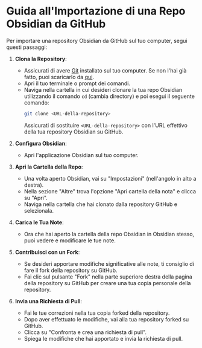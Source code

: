# Guida all'Importazione di una Repo Obsidian da GitHub

Per importare una repository Obsidian da GitHub sul tuo computer, segui questi passaggi:

1. **Clona la Repository**:
   - Assicurati di avere [Git](https://git-scm.com/) installato sul tuo computer. Se non l'hai già fatto, puoi scaricarlo da [qui](https://git-scm.com/downloads).
   - Apri il tuo terminale o prompt dei comandi.
   - Naviga nella cartella in cui desideri clonare la tua repo Obsidian utilizzando il comando `cd` (cambia directory) e poi esegui il seguente comando:
     ```bash
     git clone <URL-della-repository>
     ```
     Assicurati di sostituire `<URL-della-repository>` con l'URL effettivo della tua repository Obsidian su GitHub.

2. **Configura Obsidian**:
   - Apri l'applicazione Obsidian sul tuo computer.

3. **Apri la Cartella della Repo**:
   - Una volta aperto Obsidian, vai su "Impostazioni" (nell'angolo in alto a destra).
   - Nella sezione "Altre" trova l'opzione "Apri cartella della nota" e clicca su "Apri".
   - Naviga nella cartella che hai clonato dalla repository GitHub e selezionala.

4. **Carica le Tua Note**:
   - Ora che hai aperto la cartella della repo Obsidian in Obsidian stesso, puoi vedere e modificare le tue note.

5. **Contribuisci con un Fork**:
   - Se desideri apportare modifiche significative alle note, ti consiglio di fare il fork della repository su GitHub.
   - Fai clic sul pulsante "Fork" nella parte superiore destra della pagina della repository su GitHub per creare una tua copia personale della repository.

6. **Invia una Richiesta di Pull**:
   - Fai le tue correzioni nella tua copia forked della repository.
   - Dopo aver effettuato le modifiche, vai alla tua repository forked su GitHub.
   - Clicca su "Confronta e crea una richiesta di pull".
   - Spiega le modifiche che hai apportato e invia la richiesta di pull.
